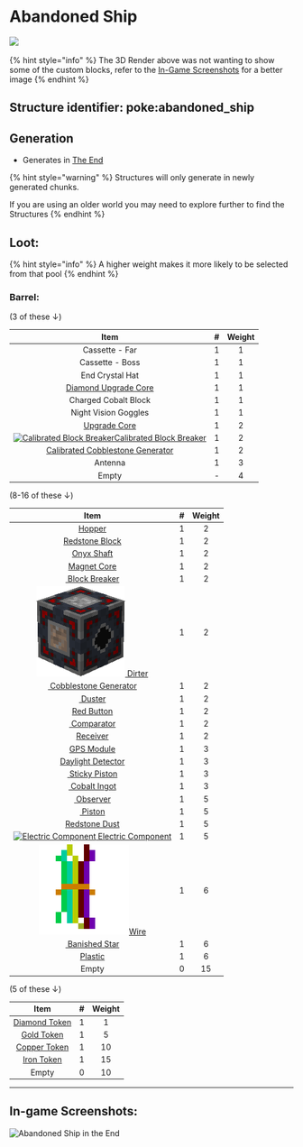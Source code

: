 # Abandoned Ship

![](https://github.com/ItsMePok/PFE/assets/136857747/0a6d8e73-4850-40f0-9f85-f6dc912ef49e)

{% hint style="info" %}
The 3D Render above was not wanting to show some of the custom blocks, refer to the [In-Game Screenshots](abandoned-ship.md#in-game-screenshots) for a better image
{% endhint %}

## **Structure identifier:** poke:abandoned\_ship <a href="#identifier" id="identifier"></a>

## Generation

* Generates in [The End](https://minecraft.wiki/w/The_End#Biomes)

{% hint style="warning" %}
Structures will only generate in newly generated chunks.&#x20;

If you are using an older world you may need to explore further to find the Structures
{% endhint %}

## Loot:

{% hint style="info" %}
A higher weight makes it more likely to be selected from that pool
{% endhint %}

### **Barrel:**

(3 of these ↓)

|                                                                                                          Item                                                                                                          |  #  | Weight |
| :--------------------------------------------------------------------------------------------------------------------------------------------------------------------------------------------------------------------: | :-: | :----: |
|                                                                                                     Cassette - Far                                                                                                     |  1  |    1   |
|                                                                                                     Cassette - Boss                                                                                                    |  1  |    1   |
|                                                                                                     End Crystal Hat                                                                                                    |  1  |    1   |
|                 [<img src="https://github.com/ItsMePok/PFE/assets/136857747/cd2e69eb-3e99-470c-89c4-ddf91c05de21" alt="" data-size="line">Diamond Upgrade Core](../items/cores/diamond-upgrade-core.md)                |  1  |    1   |
|                                                                                                  Charged Cobalt Block                                                                                                  |  1  |    1   |
|                                                                                                  Night Vision Goggles                                                                                                  |  1  |    1   |
|                         [<img src="https://github.com/ItsMePok/PFE/assets/136857747/38584129-72d6-42b8-a69b-cd3b461025e8" alt="" data-size="line">Upgrade Core](../items/cores/upgrade-core.md)                        |  1  |    2   |
| [<img src="https://github.com/user-attachments/assets/02ae54a7-e8a3-4888-b37e-b83721e6ab63" alt="Calibrated Block Breaker" data-size="line">Calibrated Block Breaker](../blocks/automation/cobblestone-generator-2.md) |  1  |    2   |
|         [<img src="https://github.com/user-attachments/assets/9051e0cd-612d-415a-863c-81739eadbee8" alt="" data-size="line">Calibrated Cobblestone Generator](../blocks/automation/cobblestone-generator-1.md)         |  1  |    2   |
|                                                                                                         Antenna                                                                                                        |  1  |    3   |
|                                                                                                          Empty                                                                                                         |  -  |    4   |

(8-16 of these ↓)

<table><thead><tr><th align="center">Item</th><th data-type="number">#</th><th align="center">Weight</th></tr></thead><tbody><tr><td align="center"><a href="https://minecraft.wiki/w/Hopper"><img src="https://minecraft.wiki/images/thumb/Hopper_(D)_BE.png/150px-Hopper_(D)_BE.png?be21b" alt="" data-size="line">Hopper</a></td><td>1</td><td align="center">2</td></tr><tr><td align="center"><a href="https://minecraft.wiki/w/Block_of_Redstone"><img src="https://minecraft.wiki/images/thumb/Block_of_Redstone_JE2_BE2.png/150px-Block_of_Redstone_JE2_BE2.png?bb6e3" alt="" data-size="line">Redstone Block</a></td><td>1</td><td align="center">2</td></tr><tr><td align="center"><a href="../items/crafting-components/onyx-shaft.md"><img src="https://github.com/user-attachments/assets/2711462c-b5b7-4923-88d2-523da33d3edd" alt="" data-size="line">Onyx Shaft</a></td><td>1</td><td align="center">2</td></tr><tr><td align="center"><a href="../items/cores/magnet-core.md"><img src="https://github.com/user-attachments/assets/1f634ad3-89be-4c1b-a221-e0c713fe2aa2" alt="" data-size="line">Magnet Core</a></td><td>1</td><td align="center">2</td></tr><tr><td align="center"><a href="../blocks/automation/block-breaker.md"><img src="https://github.com/user-attachments/assets/59e91e4a-dab2-4e5f-806e-1af64adc4099" alt="" data-size="line"> Block Breaker</a></td><td>1</td><td align="center">2</td></tr><tr><td align="center"><a href="../blocks/automation/dirter.md"><img src="../.gitbook/assets/dirter.png" alt="" data-size="line"> Dirter</a></td><td>1</td><td align="center">2</td></tr><tr><td align="center"><a href="../blocks/automation/cobblestone-generator.md"><img src="https://github.com/user-attachments/assets/34cb4b48-f320-41d3-a8aa-68b6f2bb7bb2" alt="" data-size="line"> Cobblestone Generator</a></td><td>1</td><td align="center">2</td></tr><tr><td align="center"><a href="../blocks/automation/duster.md"><img src="https://github.com/user-attachments/assets/8ee539e5-315e-4aa7-8a8d-ada4f3b1fa31" alt="" data-size="line"> Duster</a></td><td>1</td><td align="center">2</td></tr><tr><td align="center"><a href="../items/crafting-components/red-button.md"><img src="https://github.com/user-attachments/assets/fc83789b-3243-493e-8d39-eef443cd0653" alt="" data-size="line">Red Button</a></td><td>1</td><td align="center">2</td></tr><tr><td align="center"><a href="https://minecraft.wiki/w/Redstone_Comparator"><img src="https://minecraft.wiki/images/thumb/Redstone_Comparator_(S)_JE4.png/150px-Redstone_Comparator_(S)_JE4.png?c1fe6" alt="" data-size="line"> Comparator</a></td><td>1</td><td align="center">2</td></tr><tr><td align="center"><a href="../items/crafting-components/receiver.md"><img src="https://github.com/user-attachments/assets/d5e4412f-b092-413f-99d9-a9e09033cd29" alt="" data-size="line">Receiver</a></td><td>1</td><td align="center">2</td></tr><tr><td align="center"><a href="../items/crafting-components/gps-module.md"><img src="https://github.com/user-attachments/assets/e86a7ee9-4449-47a6-9164-6b435c473780" alt="" data-size="line">GPS Module</a></td><td>1</td><td align="center">3</td></tr><tr><td align="center"><a href="https://minecraft.wiki/w/Daylight_Detector"><img src="https://minecraft.wiki/images/thumb/Daylight_Detector_JE1_BE1.png/150px-Daylight_Detector_JE1_BE1.png?c5bbc" alt="" data-size="line">Daylight Detector</a></td><td>1</td><td align="center">3</td></tr><tr><td align="center"><a href="https://minecraft.wiki/w/Sticky_Piston"><img src="https://minecraft.wiki/images/Sticky_Piston_(U)_BE.gif?8c86b" alt="" data-size="line"> Sticky Piston</a></td><td>1</td><td align="center">3</td></tr><tr><td align="center"><a href="../items/ingots/cobalt-ingot.md"><img src="https://github.com/user-attachments/assets/f2b33b06-67a6-4a44-9c12-0259f8eb17a4" alt="" data-size="line"> Cobalt Ingot</a></td><td>1</td><td align="center">3</td></tr><tr><td align="center"><a href="https://minecraft.wiki/w/Observer"><img src="https://minecraft.wiki/images/thumb/Observer_JE4_BE3.png/150px-Observer_JE4_BE3.png?39c33" alt="" data-size="line"> Observer</a></td><td>1</td><td align="center">5</td></tr><tr><td align="center"><a href="https://minecraft.wiki/w/Piston"><img src="https://minecraft.wiki/images/Piston_(U)_BE.gif?3a19a" alt="" data-size="line"> Piston</a></td><td>1</td><td align="center">5</td></tr><tr><td align="center"><img src="https://minecraft.wiki/images/thumb/Redstone_Dust_JE2_BE2.png/150px-Redstone_Dust_JE2_BE2.png?8cf17" alt="" data-size="line"><a href="https://minecraft.wiki/w/Redstone_Dust">Redstone Dust</a></td><td>1</td><td align="center">5</td></tr><tr><td align="center"><a href="../items/crafting-components/electric-component.md"><img src="https://github.com/user-attachments/assets/74fc7c8a-64ec-44e5-b227-588b7485a088" alt="Electric Component" data-size="line"> Electric Component</a></td><td>1</td><td align="center">5</td></tr><tr><td align="center"><a href="../items/crafting-components/wire.md"><img src="../.gitbook/assets/image (1) (1).png" alt="" data-size="line">Wire</a></td><td>1</td><td align="center">6</td></tr><tr><td align="center"><a href="../items/banished-stars/banished-star.md"><img src="https://github.com/ItsMePok/PFE/assets/136857747/99a7c0b7-2014-4f8a-9095-0d46adb54b56" alt="" data-size="line"> Banished Star</a></td><td>1</td><td align="center">6</td></tr><tr><td align="center"><a href="../items/crafting-components/plastic.md"><img src="https://github.com/user-attachments/assets/ef6c978f-76ec-48e4-aa89-29c2d98f4624" alt="" data-size="line">Plastic</a></td><td>1</td><td align="center">6</td></tr><tr><td align="center">Empty</td><td>0</td><td align="center">15</td></tr></tbody></table>

(5 of these ↓)

<table><thead><tr><th align="center">Item</th><th data-type="number">#</th><th align="center">Weight</th></tr></thead><tbody><tr><td align="center"><a href="../items/tokens/diamond-token.md"><img src="https://github.com/ItsMePok/PFE/assets/136857747/f68ea41f-65d4-45b0-8cee-a31677ddb317" alt="" data-size="line">Diamond Token</a></td><td>1</td><td align="center">1</td></tr><tr><td align="center"><a href="../items/tokens/gold-token.md"><img src="https://github.com/ItsMePok/PFE/assets/136857747/76b75bd2-9056-44b3-b46a-50dd77c6abf5" alt="" data-size="line">Gold Token</a></td><td>1</td><td align="center">5</td></tr><tr><td align="center"><a href="../items/tokens/copper-token.md"><img src="https://github.com/ItsMePok/PFE/assets/136857747/1c78ba2a-4a5b-4b7b-83ff-ed21aa75ebd8" alt="" data-size="line">Copper Token</a></td><td>1</td><td align="center">10</td></tr><tr><td align="center"><a href="../items/tokens/iron-token.md"><img src="https://github.com/ItsMePok/PFE/assets/136857747/aa3d5a31-9866-4bd1-bc09-ba7fa6775f7e" alt="" data-size="line">Iron Token</a></td><td>1</td><td align="center">15</td></tr><tr><td align="center">Empty</td><td>0</td><td align="center">10</td></tr></tbody></table>

***

## In-game Screenshots:

![Abandoned Ship in the End](https://github.com/ItsMePok/PFE/assets/136857747/7bdc1561-d11c-4925-bafb-67596875baef)
